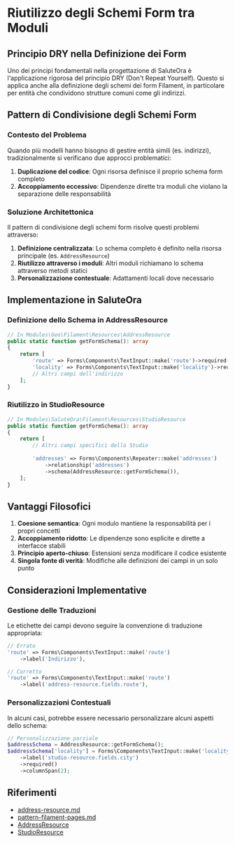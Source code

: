 # Riutilizzo degli Schemi Form tra Moduli

## Principio DRY nella Definizione dei Form

Uno dei principi fondamentali nella progettazione di SaluteOra è l'applicazione rigorosa del principio DRY (Don't Repeat Yourself). Questo si applica anche alla definizione degli schemi dei form Filament, in particolare per entità che condividono strutture comuni come gli indirizzi.

## Pattern di Condivisione degli Schemi Form

### Contesto del Problema

Quando più modelli hanno bisogno di gestire entità simili (es. indirizzi), tradizionalmente si verificano due approcci problematici:

1. **Duplicazione del codice**: Ogni risorsa definisce il proprio schema form completo
2. **Accoppiamento eccessivo**: Dipendenze dirette tra moduli che violano la separazione delle responsabilità

### Soluzione Architettonica

Il pattern di condivisione degli schemi form risolve questi problemi attraverso:

1. **Definizione centralizzata**: Lo schema completo è definito nella risorsa principale (es. `AddressResource`)
2. **Riutilizzo attraverso i moduli**: Altri moduli richiamano lo schema attraverso metodi statici
3. **Personalizzazione contestuale**: Adattamenti locali dove necessario

## Implementazione in SaluteOra

### Definizione dello Schema in AddressResource

```php
// In Modules\Geo\Filament\Resources\AddressResource
public static function getFormSchema(): array
{
    return [
        'route' => Forms\Components\TextInput::make('route')->required(),
        'locality' => Forms\Components\TextInput::make('locality')->required(),
        // Altri campi dell'indirizzo
    ];
}
```

### Riutilizzo in StudioResource

```php
// In Modules\SaluteOra\Filament\Resources\StudioResource
public static function getFormSchema(): array
{
    return [
        // Altri campi specifici dello Studio
        
        'addresses' => Forms\Components\Repeater::make('addresses')
            ->relationship('addresses')
            ->schema(AddressResource::getFormSchema()),
    ];
}
```

## Vantaggi Filosofici

1. **Coesione semantica**: Ogni modulo mantiene la responsabilità per i propri concetti
2. **Accoppiamento ridotto**: Le dipendenze sono esplicite e dirette a interfacce stabili
3. **Principio aperto-chiuso**: Estensioni senza modificare il codice esistente
4. **Singola fonte di verità**: Modifiche alle definizioni dei campi in un solo punto

## Considerazioni Implementative

### Gestione delle Traduzioni

Le etichette dei campi devono seguire la convenzione di traduzione appropriata:

```php
// Errato
'route' => Forms\Components\TextInput::make('route')
    ->label('Indirizzo'),

// Corretto
'route' => Forms\Components\TextInput::make('route')
    ->label('address-resource.fields.route'),
```

### Personalizzazioni Contestuali

In alcuni casi, potrebbe essere necessario personalizzare alcuni aspetti dello schema:

```php
// Personalizzazione parziale
$addressSchema = AddressResource::getFormSchema();
$addressSchema['locality'] = Forms\Components\TextInput::make('locality')
    ->label('studio-resource.fields.city')
    ->required()
    ->columnSpan(2);
```

## Riferimenti

- [address-resource.md](address-resource.md)
- [pattern-filament-pages.md](../docs/pattern-filament-pages.md)
- [AddressResource](../app/Filament/Resources/AddressResource.php)
- [StudioResource](../../SaluteOra/app/Filament/Resources/StudioResource.php)
